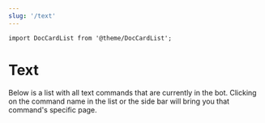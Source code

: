 ```yaml
---
slug: '/text'
---
```

```mdx-code-block
import DocCardList from '@theme/DocCardList';
```

# Text
Below is a list with all text commands that are currently in the bot. Clicking on the command name in the list or the side bar will bring you that command's specific page.
<DocCardList/>